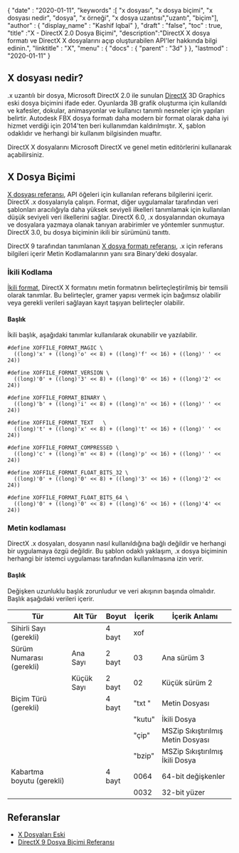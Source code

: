 {
  "date" : "2020-01-11",
  "keywords" :[ "x dosyası", "x dosya biçimi", "x dosyası nedir", "dosya", "x örneği", "x dosya uzantısı","uzantı", "biçim"],
  "author" : {
    "display_name" : "Kashif Iqbal"
},
  "draft" : "false",
  "toc" : true,
  "title" :"X - DirectX 2.0 Dosya Biçimi",
  "description":"DirectX X dosya formatı ve DirectX X dosyalarını açıp oluşturabilen API'ler hakkında bilgi edinin.",
  "linktitle" : "X",
  "menu" : {
    "docs" : {
      "parent" : "3d"
}
},
  "lastmod" : "2020-01-11"
}

## X dosyası nedir?

.x uzantılı bir dosya, Microsoft DirectX 2.0 ile sunulan [DirectX](https://www.microsoft.com/en-us/download/search.aspx?q=directx) 3D Graphics eski dosya biçimini ifade eder. Oyunlarda 3B grafik oluşturma için kullanıldı ve kafesler, dokular, animasyonlar ve kullanıcı tanımlı nesneler için yapıları belirtir. Autodesk FBX dosya formatı daha modern bir format olarak daha iyi hizmet verdiği için 2014'ten beri kullanımdan kaldırılmıştır. X, şablon odaklıdır ve herhangi bir kullanım bilgisinden muaftır.

DirectX X dosyalarını Microsoft DirectX ve genel metin editörlerini kullanarak açabilirsiniz.

## X Dosya Biçimi

[X dosyası referansı](https://learn.microsoft.com/en-us/windows/win32/direct3d9/dx9-graphics-reference-d3dx-x-file), API öğeleri için kullanılan referans bilgilerini içerir. DirectX .x dosyalarıyla çalışın. Format, diğer uygulamalar tarafından veri şablonları aracılığıyla daha yüksek seviyeli ilkelleri tanımlamak için kullanılan düşük seviyeli veri ilkellerini sağlar. DirectX 6.0, .x dosyalarından okumaya ve dosyalara yazmaya olanak tanıyan arabirimler ve yöntemler sunmuştur. DirectX 3.0, bu dosya biçiminin ikili bir sürümünü tanıttı.

DirectX 9 tarafından tanımlanan [X dosya formatı referansı](https://learn.microsoft.com/en-us/windows/win32/direct3d9/dx9-graphics-reference-x-file-format), .x için referans bilgileri içerir Metin Kodlamalarının yanı sıra Binary'deki dosyalar.

### İkili Kodlama

[İkili format](https://learn.microsoft.com/en-us/windows/win32/direct3d9/binary-encoding), DirectX X formatını metin formatının belirteçleştirilmiş bir temsili olarak tanımlar. Bu belirteçler, gramer yapısı vermek için bağımsız olabilir veya gerekli verileri sağlayan kayıt taşıyan belirteçler olabilir.

#### Başlık

İkili başlık, aşağıdaki tanımlar kullanılarak okunabilir ve yazılabilir.

```
#define XOFFILE_FORMAT_MAGIC \
  ((long)'x' + ((long)'o' << 8) + ((long)'f' << 16) + ((long)' ' << 24))

#define XOFFILE_FORMAT_VERSION \
  ((long)'0' + ((long)'3' << 8) + ((long)'0' << 16) + ((long)'2' << 24))

#define XOFFILE_FORMAT_BINARY \
  ((long)'b' + ((long)'i' << 8) + ((long)'n' << 16) + ((long)' ' << 24))

#define XOFFILE_FORMAT_TEXT   \
  ((long)'t' + ((long)'x' << 8) + ((long)'t' << 16) + ((long)' ' << 24))

#define XOFFILE_FORMAT_COMPRESSED \
  ((long)'c' + ((long)'m' << 8) + ((long)'p' << 16) + ((long)' ' << 24))

#define XOFFILE_FORMAT_FLOAT_BITS_32 \
  ((long)'0' + ((long)'0' << 8) + ((long)'3' << 16) + ((long)'2' << 24))

#define XOFFILE_FORMAT_FLOAT_BITS_64 \
  ((long)'0' + ((long)'0' << 8) + ((long)'6' << 16) + ((long)'4' << 24))
```

### Metin kodlaması

DirectX .x dosyaları, dosyanın nasıl kullanıldığına bağlı değildir ve herhangi bir uygulamaya özgü değildir. Bu şablon odaklı yaklaşım, .x dosya biçiminin herhangi bir istemci uygulaması tarafından kullanılmasına izin verir.


#### Başlık

Değişken uzunluklu başlık zorunludur ve veri akışının başında olmalıdır. Başlık aşağıdaki verileri içerir.

|Tür |Alt Tür |Boyut |İçerik |İçerik Anlamı|
---|---|---|---|---|
|Sihirli Sayı (gerekli)| | 4 bayt |xof |
|Sürüm Numarası (gerekli) |Ana Sayı |2 bayt |03 |Ana sürüm 3|
| |Küçük Sayı |2 bayt |02 |Küçük sürüm 2|
|Biçim Türü (gerekli)| |4 bayt |"txt " |Metin Dosyası|
| | | |"kutu"| İkili Dosya|
| | | |"çip"| MSZip Sıkıştırılmış Metin Dosyası|
| | | |"bzip"| MSZip Sıkıştırılmış İkili Dosya|
|Kabartma boyutu (gerekli)| |4 bayt| 0064| 64-bit değişkenler|
| | | |0032 |32-bit yüzer|


## Referanslar

* [X Dosyaları Eski](https://learn.microsoft.com/en-us/windows/win32/direct3d9/x-files--legacy-)
* [DirectX 9 Dosya Biçimi Referansı](https://learn.microsoft.com/en-us/windows/win32/direct3d9/dx9-graphics-reference-x-file-format)

